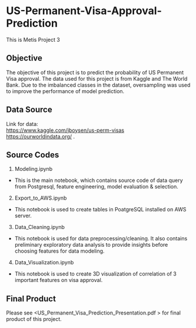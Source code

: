 # US-Permanent-Visa-Approval-Prediction
This is Metis Project 3  
  
## Objective
The objective of this project is to predict the probability of US Permanent Visa approval. The data used for this project is from Kaggle and The World Bank. Due to the imbalanced classes in the dataset, oversampling was used to improve the performance of model prediction.

## Data Source
Link for data:  
https://www.kaggle.com/jboysen/us-perm-visas  
https://ourworldindata.org/ . 

## Source Codes
1.	Modeling.ipynb
*	This is the main notebook, which contains source code of data query from Postgresql, feature engineering, model evaluation & selection.
2.	Export_to_AWS.ipynb
*	This notebook is used to create tables in PoatgreSQL installed on AWS server.
3.  Data_Cleaning.ipynb
* This notebook is used for data preprocessing/cleaning. It also contains preliminary exploratory data analysis to provide insights before choosing features for data modeling.
4.  Data_Visualization.ipynb
* This notebook is used to create 3D visualization of correlation of 3 important features on visa approval.

## Final Product
Please see <US_Permanent_Visa_Prediction_Presentation.pdf > for final product of this project.


